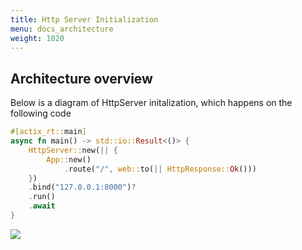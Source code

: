 ```yaml
---
title: Http Server Initialization
menu: docs_architecture
weight: 1020
---
```


## Architecture overview

Below is a diagram of HttpServer initalization, which happens on the following code
```rust
#[actix_rt::main]
async fn main() -> std::io::Result<()> {
    HttpServer::new(|| {
        App::new()
            .route("/", web::to(|| HttpResponse::Ok()))
    })
    .bind("127.0.0.1:8000")?
    .run()
    .await
}
```

![](/img/diagrams/http_server.svg)
